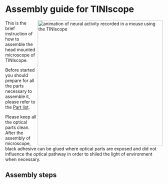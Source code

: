 # Assembly guide for TINIscope
<img src="https://github.com/zhoupc/TINIscope/assets/51817953/3250388c-eef1-4473-91dc-a9a9d50e34c2" alt="animation of neural activity recorded in a mouse using the TINIscope" width="400" align='right' />

This is the brief instruction of how to assemble the head mounted microscope of TINIscope.

Before started you should prepare for all the parts necessary to assemble it, please refer to the [Part list](.PartList_tiniscope.md).

Please keep all the optical parts clean. After the assembly of microscope, black adhesive can be glued where optical parts are exposed and did not influence the optical pathway in order to shiled the light of environment when necessary.

## Assembly steps 

